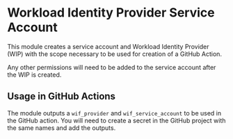# Workload Identity Provider Service Account

This module creates a service account and Workload Identity Provider (WIP) with the scope necessary to be used for creation of a GitHub Action. 

Any other permissions will need to be added to the service account after the WIP is created. 

## Usage in GitHub Actions

The module outputs a `wif_provider` and `wif_service_account` to be used in the GitHub action. You will need to create a secret in the GitHub project with the same names and add the outputs. 